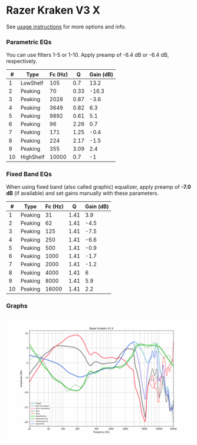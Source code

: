 # Razer Kraken V3 X
See [usage instructions](https://github.com/jaakkopasanen/AutoEq#usage) for more options and info.

### Parametric EQs
You can use filters 1-5 or 1-10. Apply preamp of -6.4 dB or -6.4 dB, respectively.

|   # | Type      |   Fc (Hz) |    Q |   Gain (dB) |
|-----|-----------|-----------|------|-------------|
|   1 | LowShelf  |       105 | 0.7  |        13.2 |
|   2 | Peaking   |        70 | 0.33 |       -16.3 |
|   3 | Peaking   |      2028 | 0.87 |        -3.6 |
|   4 | Peaking   |      3649 | 0.82 |         6.3 |
|   5 | Peaking   |      9892 | 0.61 |         5.1 |
|   6 | Peaking   |        96 | 2.26 |         0.7 |
|   7 | Peaking   |       171 | 1.25 |        -0.4 |
|   8 | Peaking   |       224 | 2.17 |        -1.5 |
|   9 | Peaking   |       355 | 3.09 |         2.4 |
|  10 | HighShelf |     10000 | 0.7  |        -1   |

### Fixed Band EQs
When using fixed band (also called graphic) equalizer, apply preamp of **-7.0 dB** (if available) and set gains manually with these parameters.

|   # | Type    |   Fc (Hz) |    Q |   Gain (dB) |
|-----|---------|-----------|------|-------------|
|   1 | Peaking |        31 | 1.41 |         3.9 |
|   2 | Peaking |        62 | 1.41 |        -4.5 |
|   3 | Peaking |       125 | 1.41 |        -7.5 |
|   4 | Peaking |       250 | 1.41 |        -6.6 |
|   5 | Peaking |       500 | 1.41 |        -0.9 |
|   6 | Peaking |      1000 | 1.41 |        -1.7 |
|   7 | Peaking |      2000 | 1.41 |        -1.2 |
|   8 | Peaking |      4000 | 1.41 |         6   |
|   9 | Peaking |      8000 | 1.41 |         5.9 |
|  10 | Peaking |     16000 | 1.41 |         2.2 |

### Graphs
![](./Razer%20Kraken%20V3%20X.png)
